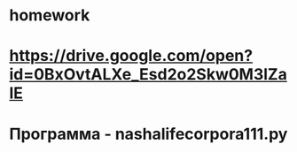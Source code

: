 # homework
# https://drive.google.com/open?id=0BxOvtALXe_Esd2o2Skw0M3lZalE
# Программа - nashalifecorpora111.py
